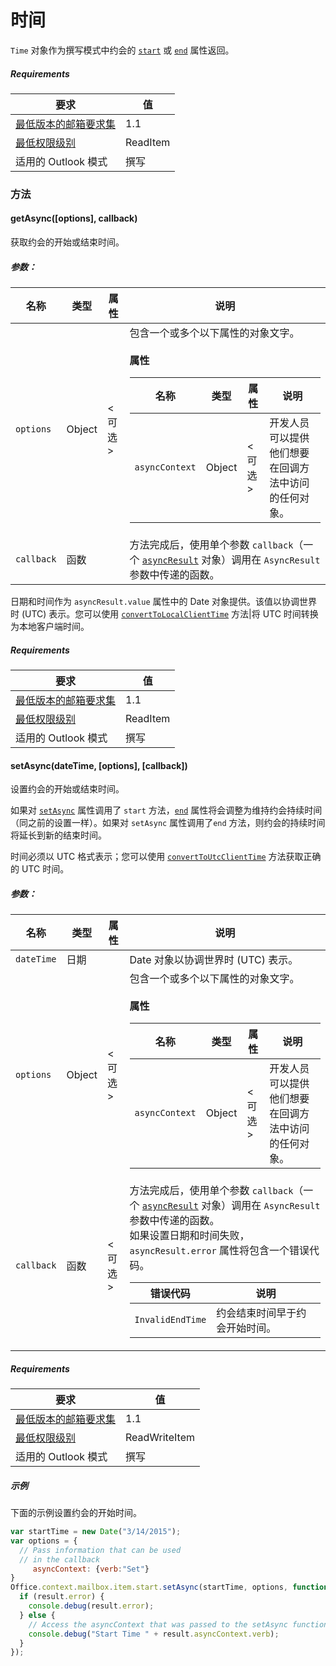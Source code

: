 

# <a name="time"></a>时间

`Time` 对象作为撰写模式中约会的 [`start`](Office.context.mailbox.item.md#start-datetime) 或 [`end`](Office.context.mailbox.item.md#end-datetime) 属性返回。

##### <a name="requirements"></a>Requirements

|要求| 值|
|---|---|
|[最低版本的邮箱要求集](./tutorial-api-requirement-sets.md)| 1.1|
|[最低权限级别](../../docs/outlook/understanding-outlook-add-in-permissions.md)| ReadItem|
|适用的 Outlook 模式| 撰写|

### <a name="methods"></a>方法

####  <a name="getasync([options],-callback)"></a>getAsync([options], callback)

获取约会的开始或结束时间。

##### <a name="parameters:"></a>参数：

|名称| 类型| 属性| 说明|
|---|---|---|---|
|`options`| Object| &lt;可选&gt;|包含一个或多个以下属性的对象文字。<br/><br/>**属性**<br/><table class="nested-table"><thead><tr><th>名称</th><th>类型</th><th>属性</th><th>说明</th></tr></thead><tbody><tr><td><code>asyncContext</code></td><td>Object</td><td>&lt;可选&gt;</td><td>开发人员可以提供他们想要在回调方法中访问的任何对象。</td></tr></tbody></table>|
|`callback`| 函数||方法完成后，使用单个参数 `callback`（一个 [`asyncResult`](simple-types.md#asyncresult) 对象）调用在 `AsyncResult` 参数中传递的函数。

日期和时间作为 `asyncResult.value` 属性中的 Date 对象提供。该值以协调世界时 (UTC) 表示。您可以使用 [`convertToLocalClientTime`](Office.context.mailbox.md#converttolocalclienttimetimevalue--localclienttime) 方法|将 UTC 时间转换为本地客户端时间。

##### <a name="requirements"></a>Requirements

|要求| 值|
|---|---|
|[最低版本的邮箱要求集](./tutorial-api-requirement-sets.md)| 1.1|
|[最低权限级别](../../docs/outlook/understanding-outlook-add-in-permissions.md)| ReadItem|
|适用的 Outlook 模式| 撰写|
####  <a name="setasync(datetime,-[options],-[callback])"></a>setAsync(dateTime, [options], [callback])

设置约会的开始或结束时间。

如果对 [`setAsync`](Office.context.mailbox.item.md#start-datetime) 属性调用了 `start` 方法，[`end`](Office.context.mailbox.item.md#end-datetime) 属性将会调整为维持约会持续时间（同之前的设置一样）。如果对 `setAsync` 属性调用了`end` 方法，则约会的持续时间将延长到新的结束时间。

时间必须以 UTC 格式表示；您可以使用 [`convertToUtcClientTime`](Office.context.mailbox.md#converttoutcclienttimeinput--date) 方法获取正确的 UTC 时间。

##### <a name="parameters:"></a>参数：

|名称| 类型| 属性| 说明|
|---|---|---|---|
|`dateTime`| 日期||Date 对象以协调世界时 (UTC) 表示。|
|`options`| Object| &lt;可选&gt;|包含一个或多个以下属性的对象文字。<br/><br/>**属性**<br/><table class="nested-table"><thead><tr><th>名称</th><th>类型</th><th>属性</th><th>说明</th></tr></thead><tbody><tr><td><code>asyncContext</code></td><td>Object</td><td>&lt;可选&gt;</td><td>开发人员可以提供他们想要在回调方法中访问的任何对象。</td></tr></tbody></table>|
|`callback`| 函数| &lt;可选&gt;|方法完成后，使用单个参数 `callback`（一个 [`asyncResult`](simple-types.md#asyncresult) 对象）调用在 `AsyncResult` 参数中传递的函数。 <br/>如果设置日期和时间失败，`asyncResult.error` 属性将包含一个错误代码。<br/><table class="nested-table"><thead><tr><th>错误代码</th><th>说明</th></tr></thead><tbody><tr><td><code>InvalidEndTime</code></td><td>约会结束时间早于约会开始时间。</td></tr></tbody></table>|

##### <a name="requirements"></a>Requirements

|要求| 值|
|---|---|
|[最低版本的邮箱要求集](./tutorial-api-requirement-sets.md)| 1.1|
|[最低权限级别](../../docs/outlook/understanding-outlook-add-in-permissions.md)| ReadWriteItem|
|适用的 Outlook 模式| 撰写|

##### <a name="example"></a>示例

下面的示例设置约会的开始时间。

```js
var startTime = new Date("3/14/2015");
var options = {
  // Pass information that can be used
  // in the callback
     asyncContext: {verb:"Set"}
}
Office.context.mailbox.item.start.setAsync(startTime, options, function(result) {
  if (result.error) {
    console.debug(result.error);
  } else {
    // Access the asyncContext that was passed to the setAsync function
    console.debug("Start Time " + result.asyncContext.verb);
  }
});
```
